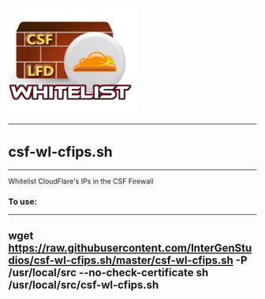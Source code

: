 ![alt text](https://raw.githubusercontent.com/InterGenStudios/csf-wl-cfips.sh/master/csf-wl-cfips.png "csf-wl-cfips")

---

# csf-wl-cfips.sh
---

Whitelist CloudFlare's IPs in the CSF Firewall

### To use:

---
wget https://raw.githubusercontent.com/InterGenStudios/csf-wl-cfips.sh/master/csf-wl-cfips.sh -P /usr/local/src --no-check-certificate
sh /usr/local/src/csf-wl-cfips.sh
---
